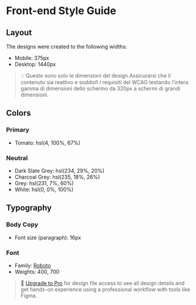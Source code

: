 # Front-end Style Guide

## Layout

The designs were created to the following widths:

- Mobile: 375px
- Desktop: 1440px

> 💡 Queste sono solo le dimensioni del design.Assicurarsi che il contenuto sia reattivo e soddisfi i requisiti del WCAG testando l'intera gamma di dimensioni dello schermo da 320px a schermi di grandi dimensioni.

## Colors

### Primary

- Tomato: hsl(4, 100%, 67%)

### Neutral

- Dark Slate Grey: hsl(234, 29%, 20%)
- Charcoal Grey: hsl(235, 18%, 26%)
- Grey: hsl(231, 7%, 60%)
- White: hsl(0, 0%, 100%)

## Typography

### Body Copy

- Font size (paragraph): 16px

### Font

- Family: [Roboto](https://fonts.google.com/specimen/Roboto)
- Weights: 400, 700

> 💎 [Upgrade to Pro](https://www.frontendmentor.io/pro?ref=style-guide) for design file access to see all design details and get hands-on experience using a professional workflow with tools like Figma.

